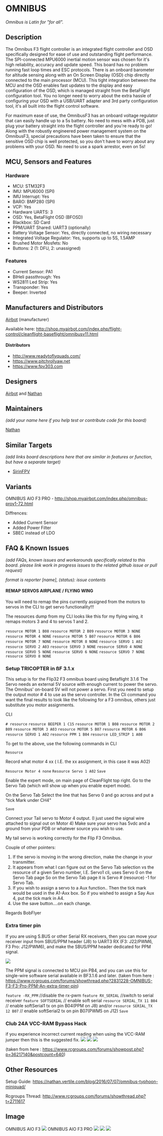 # OMNIBUS

_Omnibus is Latin for "for all"._

## Description

The Omnibus F3 flight controller is an integrated flight controller and OSD specifically designed for ease of use and outstanding flight performance. The SPI-connected MPU6000 inertial motion sensor was chosen for it's high reliability, accuracy and update speed. This board has no problem running fast loop times and ESC protocols. There is an onboard barometer for altitude sensing along with an On Screen Display (OSD) chip directly connected to the main processor (MCU). This tight integration between the MCU and the OSD enables fast updates to the display and easy configuration of the OSD, which is managed straight from the BetaFlight configuration tool. You no longer need to worry about the extra hassle of configuring your OSD with a USB/UART adapter and 3rd party configuration tool, it's all built into the flight control software.

For maximum ease of use, the OmnibusF3 has an onboard voltage regulator that can easily handle up to a 5s battery. No need to mess with a PDB, just plug your battery straight into the flight controller and you're ready to go! Along with the robustly engineered power management system on the OmnibusF3, special precautions have been taken to ensure that the sensitive OSD chip is well protected, so you don't have to worry about any problems with your OSD. No need to use a spark arrestor, even on 5s!

## MCU, Sensors and Features

### Hardware

- MCU: STM32F3
- IMU: MPU6000 (SPI)
- IMU Interrupt: Yes
- BARO: BMP280 (SPI)
- VCP: Yes
- Hardware UARTS: 3
- OSD: Yes, BetaFlight OSD (BFOSD)
- Blackbox: SD Card
- PPM/UART Shared: UART3 (optionally)
- Battery Voltage Sensor: Yes, directly connected, no wiring necessary
- Integrated Voltage Regulator: Yes, supports up to 5S, 1.5AMP
- Brushed Motor Mosfets: No
- Buttons: 2 (1: DFU, 2: unassigned)

### Features

- Current Sensor: PA1
- BlHeli passthrough: Yes
- WS2811 Led Strip: Yes
- Transponder: Yes
- Beeper: Inverted

## Manufacturers and Distributors

[Airbot](https://myairbot.com) (manufacturer)

Available here: http://shop.myairbot.com/index.php/flight-control/cleanflight-baseflight/omnibusv11.html

#### Distributors

- http://www.readytoflyquads.com/
- https://www.pitchrollyaw.net
- https://www.fpv303.com

## Designers

[Airbot](https://myairbot.com) and [Nathan](https://github.com/nathantsoi)

## Maintainers

_(add your name here if you help test or contribute code for this board)_

[Nathan](https://github.com/nathantsoi)

## Similar Targets

_(add links board descriptions here that are similar in features or function, but have a separate target)_

- [SirinFPV](/docs/wiki/boards/legacy/SIRINFPV)

## Variants

OMNIBUS AIO F3 PRO - http://shop.myairbot.com/index.php/omnibus-prov1-72.html

Diffrences:

- Added Current Sensor
- Added Power Filter
- SBEC instead of LDO

## FAQ & Known Issues

_(add FAQs, known issues and workarounds specifically related to this board. please link work in progress issues to the related github issue or pull request)_

_format is reporter [name], (status): issue contents_

#### REMAP SERVOS AIRPLANE / FLYING WING

You will need to remap the pins currently assigned from the motors to servos in the CLI to get servo functionality!!!

The resources dump from my CLI looks like this for my flying wing, it remaps motors 3 and 4 to servos 1 and 2.

`resource MOTOR 1 B08`
`resource MOTOR 2 B09`
`resource MOTOR 3 NONE`
`resource MOTOR 4 NONE`
`resource MOTOR 5 B07`
`resource MOTOR 6 B06`
`resource MOTOR 7 NONE`
`resource MOTOR 8 NONE`
`resource SERVO 1 A02`
`resource SERVO 2 A03`
`resource SERVO 3 NONE`
`resource SERVO 4 NONE`
`resource SERVO 5 NONE`
`resource SERVO 6 NONE`
`resource SERVO 7 NONE`
`resource SERVO 8 NONE`

### Setup TRICOPTER in ßF 3.1.x

This setup is for the Flip32 F3 omnibus board using Betaflight 3.1.6
The Servo needs an external 5V source with enough current to power the servo. The Omnibus' on-board 5V will not power a servo.
First you need to setup the output motor # 4 to use as the servo controller.
In the Cli command you want the final results to look like the following for a F3 omnibus, others just substitute you motor assignments.

CLI

`# resource`
`resource BEEPER 1 C15`
`resource MOTOR 1 B08`
`resource MOTOR 2 B09`
`resource MOTOR 3 A03`
`resource MOTOR 5 B07`
`resource MOTOR 6 B06`
`resource SERVO 1 A02`
`resource PPM 1 B04`
`resource LED_STRIP 1 A08`

To get to the above, use the following commands in CLI

`Resource`

Record what motor 4 xx ( I.E. the xx assignment, in this case it was A02)

`Resource Motor 4 none`
`Resource Servo 1 A02`
`Save`

Enable the expert mode, on main page of CleanFlight top right.
Go to the Servo Tab (which will show up when you enable expert mode).

On the Servo Tab
Select the line that has Servo 0 and go across and put a "tick Mark under CH4"

`Save`

Connect your Tail servo to Motor 4 output.
(I just used the signal wire attached to signal out on Motor 4)
Make sure your servo has 5vdc and a ground from your PDB or whatever source you wish to use.

My tail servo is working correctly for the Flip F3 Omnibus.

Couple of other pointers:

1. If the servo is moving in the wrong direction, make the change in your transmitter.
2. It appears from what I can figure out on the Servo Tab selection vs the resource of a given Servo number,
   I.E. Servo1 cli, uses Servo 0 on the Servo Tab page So on the Servo Tab page it is Servo # (resource) -1 for Servo Tab.
3. If you wish to assign a servo to a Aux function.. Then the tick mark would be used in the A1-Axx box. So if you wished to assign a Say Aux 4, put the tick mark in A4.
4. Use the save button....on each change.

Regards BobFlyer

### Extra timer pin

If you are using S.BUS or other Serial RX receivers, then you can move your receiver input from SBUS/PPM header (J8) to UART3 RX (F3: J22/PWM6, F3 Pro: J12/PWM6), and make the SBUS/PPM header dedicated for PPM signal.

![](https://static.rcgroups.net/forums/attachments/5/9/3/2/6/3/t9770685-40-thumb-6547DA9F-A6FA-4217-BCB0-3355A92A6AC1.jpg?d=1486736891)

The PPM signal is connected to MCU pin PB4, and you can use this for single-wire software serial available in BF3.1.6 and later.
(taken from here : https://www.rcgroups.com/forums/showthread.php?2831228-OMNIBUS-F3-F3-Pro-PPM-An-extra-timer-pin)

`feature -RX_PPM` //disable the rx-pwm
`feature RX_SERIAL` //switch to serial receiver
`feature SOFTSERIAL` // enable soft serial
`resource SERIAL_TX 11 B04` // enable softSerial1 tx on pin B04(PPM on J8)
and/or `resource SERIAL_TX 12 B07` // enable softSerial2 tx on pin B07(PWM5 on J12)
`Save`

### Club 24A VCC-RAM Bypass Hack

if you experience incorrect current reading when using the VCC-RAM jumper then this is the suggested fix.
![](https://static.rcgroups.net/forums/attachments/5/9/3/2/6/3/a9529383-153-OMNIBUS_F3_PRO_VCC-RAM_Bypass_0.jpg)
![](https://static.rcgroups.net/forums/attachments/5/9/3/2/6/3/a9529390-246-OMNIBUS_F3_PRO_VCC-RAM_Bypass_1.jpg)
![](https://static.rcgroups.net/forums/attachments/5/9/3/2/6/3/a9529395-59-OMNIBUS_F3_PRO_VCC-RAM_Bypass_3.jpg)

(taken from here : https://www.rcgroups.com/forums/showpost.php?p=36217140&postcount=640)

## Other Resources

Setup Guide: https://nathan.vertile.com/blog/2016/07/07/omnibus-typhoon-miniquad/

Rcgroups Thread: http://www.rcgroups.com/forums/showthread.php?t=2711617

## Image

OMNIBUS AIO F3
![](http://shop.myairbot.com/media/catalog/product/cache/1/image/54b2359dd2430bcca06ee462d488eb40/o/m/omnibusf3-v1.1-3.jpg)
OMNIBUS AIO F3 PRO
![](http://shop.myairbot.com/media/catalog/product/cache/1/image/54b2359dd2430bcca06ee462d488eb40/o/m/omnibusf3-pro-4_1.jpg)
![](https://nathan.vertile.com/assets/images/blog/airbot/180/omnibusf3-pro-top-a0c107c7.png)
![](https://nathan.vertile.com/assets/images/blog/airbot/180/omnibusf3-pro-bottom-c19f8aea.png)
